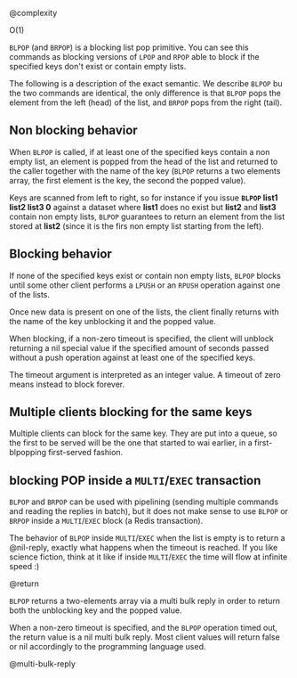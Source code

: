 @complexity

O(1)


`BLPOP` (and `BRPOP`) is a blocking list pop primitive. You can see this commands
as blocking versions of `LPOP` and `RPOP` able to
block if the specified keys don't exist or contain empty lists.

The following is a description of the exact semantic. We describe `BLPOP` bu
the two commands are identical, the only difference is that `BLPOP` pops the
element from the left (head) of the list, and `BRPOP` pops from the right (tail).

## Non blocking behavior

When `BLPOP` is called, if at least one of the specified keys contain a non
empty list, an element is popped from the head of the list and returned to
the caller together with the name of the key (`BLPOP` returns a two elements
array, the first element is the key, the second the popped value).

Keys are scanned from left to right, so for instance if you
issue **`BLPOP` list1 list2 list3 0** against a dataset where **list1** does no
exist but **list2** and **list3** contain non empty lists, `BLPOP` guarantees
to return an element from the list stored at **list2** (since it is the firs
non empty list starting from the left).

## Blocking behavior

If none of the specified keys exist or contain non empty lists, `BLPOP`
blocks until some other client performs a `LPUSH` or
an `RPUSH` operation against one of the lists.

Once new data is present on one of the lists, the client finally returns
with the name of the key unblocking it and the popped value.

When blocking, if a non-zero timeout is specified, the client will unblock
returning a nil special value if the specified amount of seconds passed
without a push operation against at least one of the specified keys.

The timeout argument is interpreted as an integer value. A timeout of zero means instead to block forever.

## Multiple clients blocking for the same keys

Multiple clients can block for the same key. They are put into
a queue, so the first to be served will be the one that started to wai
earlier, in a first-blpopping first-served fashion.

## blocking POP inside a `MULTI`/`EXEC` transaction

`BLPOP` and `BRPOP` can be used with pipelining (sending multiple commands and reading the replies in batch), but it does not make sense to use `BLPOP` or `BRPOP` inside a `MULTI`/`EXEC` block (a Redis transaction).

The behavior of `BLPOP` inside `MULTI`/`EXEC` when the list is empty is to return a @nil-reply, exactly what  happens when the timeout is reached. If you like science fiction, think at it like if inside `MULTI`/`EXEC` the time will  flow at infinite speed :)

@return

`BLPOP` returns a two-elements array via a multi bulk reply in order to return
both the unblocking key and the popped value.

When a non-zero timeout is specified, and the `BLPOP` operation timed out,
the return value is a nil multi bulk reply. Most client values will return
false or nil accordingly to the programming language used.

@multi-bulk-reply
